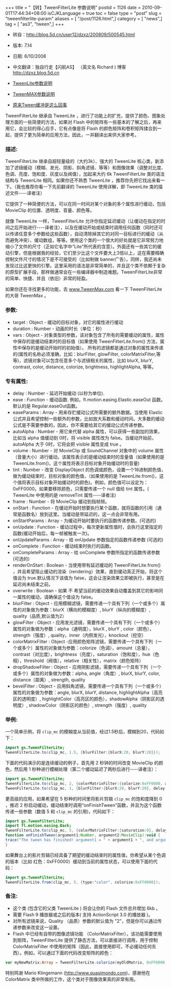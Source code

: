 +++
title = "【转】TweenFilterLite 参数说明"
postid = 1126
date = 2010-09-01T17:44:34+08:00
isCJKLanguage = true
toc = false
type = "post"
slug = "tweenfilterlite-param"
aliases = [ "/post/1126.html",]
category = [ "news",]
tag = [ "as3", "tween",]
+++


- 转自：<http://blog.5d.cn/user12/dzxz/200809/500545.html>  
- 版本: 7.14  
- 日期: 6/10/2008  
- 中文翻译：独自行走【闪航AS】 （英文名 Richard ) 博客 http://dzxz.blog.5d.cn  

- [TweenLite参数说明](https://blog.zengrong.net/post/1109.html)
- [TweenMAX参数说明](https://blog.zengrong.net/post/1125.html)  
- [原来Tween缓冲是这么回事](https://blog.zengrong.net/post/1151.html)

TweenFilterLite 继承自 TweenLite ，进行了功能上的扩充，提供了颜色、图象处理方面的一些简便的方法，如果对 Flash 中的矩阵有一些基本的了解之后，再来用它，会比较的得心应手，它有点像是将 Flash 的颜色矩阵和卷积矩阵揉合到一起，提供了更为简单的应用方法，因此，一并翻译出来供大家参考。  
<!--more-->

### 描述:

TweenFilterLite 继承自超轻量级的（大约3k）、强大的 TweenLite 核心类，新添加了滤镜缓动（模糊、发光、阴影、斜角滤镜、等等）和图像效果（调整对比度、色调、亮度、饱和度、灰度以及阀值），加起来大约 6k TweenFilterLite 类的语法结构与 TweenLite 相同。如果你还不熟悉 TweenLite ，推荐你先把它找出来看一下。（我也推荐你看一下先前翻译的 TweenLite 使用详解，即 TweenLite 类的描述文件----译者注）  

它提供了一种简便的方法，可以在同一时间对某个对象的多个属性进行缓动，包括 MovieClip 的位置、透明度、音量、颜色等。  

就像 TweenLite 一样，TweenFilterLite 允许你指定延迟缓动（让缓动在指定的时间之后开始进行----译者注），以及在缓动开始或结束时调用任何函数（同时还可以传递任意多个参数给这些函数），自动清除掉其它的对同一目标进行的缓动（从而避免冲突）、缓动数组，等等。使用这个类的一个很大的好处就是它非常努力地缩小了文件的尺寸（正如它名字中“Lite”所代表的含意）。外面还有一些其它的缓动引擎，但是根据我的经验，它们至少比这个文件要大上3倍以上，这在需要精确控制文件尺寸的情况下是不可接受的（比如制做 banner广告）。同样，我还尚未发现过比这更快的引擎。这里采用的语法是非常简单的，并且这个类不依赖于复杂的原型扩展手段，那样做通常会在一些编译器中制造难题。TweenFilterLite非常的简单、快捷、并且（依旧）非常的轻盈。  

如果你还在寻找更多的功能，去 www.TweenMax.com 看一下 TweenFilterLite 的大哥 TweenMax 。

### 参数:

-   target : Object - 缓动的目标对象，对它的属性进行缓动
-   duration : Number - 动画的时长（单位：秒）
-   vars : Object - 对象类型的参数，该对象包含了所有的需要缓动的属性，属性中保存的是缓动结束时的目标值（如果使用 TweenFilterLite.from() 方法，属性中保存的是缓动开始时的初始值）。 所有的滤镜都是通过对象的属性来传递的(属性的名称必须准确，比如：blurFilter, glowFilter, colorMatrixFilter,等等)，滤镜对象可以包含任意多个与滤镜相关的属性，比如 blurX, blurY, contrast, color, distance, colorize, brightness, highlightAlpha, 等等。

### 专有属性:

-   delay : Number - 延迟开始缓动 (以秒为单位).
-   ease : Function - 缓动函数. 例如，fl.motion.easing.Elastic.easeOut 函数。默认的是 Regular.easeOut函数。
-   easeParams : Array - 用来存贮缓动公式所需要的额外数据。当使用 Elastic 公式并且希望控制一些额外的参数，比如放大系数和缓动时间。大多数的缓动公式是不需要参数的，因此，你不需要给其它的缓动公式传递参数。
-   autoAlpha : Number - 用它来代替 alpha 属性，可以获得一些副加的效果，比如当 alpha 值缓动到 0时，将 visible 属性改为 false。当缓动开始前，autoAlpha 大于 0时，它将会把 visible 属性变成 true 。
-   volume : Number - 对 MovieClip 或 SoundChannel 对象中的 volume 属性（音量大小）进行缓动。该属性表示的是缓动结束时的音量值（如果使用的是 TweenLite.from()，这个属性将表示目标对象开始缓动时的音量)
-   tint : Number - 改变 DisplayObject 的色调或颜色，设置一个16进制颜色值，做为缓动结束时，目标对象的颜色值，（如果使用的是 TweenLite.from()，这个值将表示目标对象开始缓动时的颜色)。例如，颜色值可以设定为： 0xFF0000。如果要移除颜色，只需要传递一个 null 值给 tint 属性。( TweenLite 中使用的是 removeTint 属性----译者注)
-   frame : Number - 将 MovieClip 缓动到指帧频。
-   onStart : Function - 在缓动开始时想要执行某个函数，就将函数的引用（通常是函数名）放到这里。当缓动是带延迟的，这一点会非常有用。
-   onStartParams : Array - 为缓动开始时要执行的函数传递参数。(可选的)
-   onUpdate : Function - 缓动过程中，每次更新属性值时，会执行这里指定的函数(缓动开始后，每一帧被触发一次)。
-   onUpdateParams : Array - 给 onUpdate 参数指定的函数传递参数 (可选的)
-   onComplete : Function - 缓动结束时执行的函数。
-   onCompleteParams : Array - 给 onComplete 参数所指定的函数传递参数(可选的)
-   renderOnStart : Boolean - 当使用带有延迟缓动的 TweenFilterLite.from() ，并且希望阻止缓动的渲染（rendering）效果，直到缓动真正开始，将这个值设为 true.默认情况下该值为 false，这会让渲染效果立即被执行，甚至是在延迟尚未结束之前。
-   overwrite : Boolean - 如果 不 希望当前的缓动效果自动覆盖到其它的影响同一属性的缓动，请确保这个值设为 false。
-   blurFilter : Object - 应用模糊滤镜，需要传递一个具有下列（一个或多个）属性的对象做为参数：blurX（横向的模糊度）, blurY（纵向的模糊度）, quality（品质,默认值为2）
-   glowFilter : Object - 应用发光滤镜，需要传递一个具有下列（一个或多个）属性的对象做为参数：alpha（通明度），blurX , blurY , color（颜色），strength（强度）, quality，inner（内侧发光），knockout（挖空）
-   colorMatrixFilter :
    Object -应用颜色矩阵滤镜，需要传递一个具有下列（一个或多个）属性的对象做为参数：colorize（色调），amount（总量），contrast（对比度），brightness（亮度），saturation（饱和度），hue（色相），threshold（阀值），relative（相关性），matrix（颜色矩阵）
-   dropShadowFilter : Object - 应用阴影滤镜，需要传递一个具有下列（一个或多个）属性的对象做为参数：alpha, angle（角度）, blurX, blurY, color, distance（距离）, strength, quality
-   bevelFilter : Object - 应用斜角滤镜，需要传递一个具有下列（一个或多个）属性的对象做为参数：angle, blurX, blurY, distance, highlightAlpha（高亮区的透明度）, highlightColor（高亮区的颜色），shadowAlpha（阴影区的透明度）, shadowColor（阴影区的颜色）, strength（强度）, quality

### 举例:

一个简单示例，将 `clip_mc` 的模糊度从当前值，经过1.5秒后，模糊到20，代码如下：

``` actionscript
import gs.TweenFilterLite;
TweenFilterLite.to(clip_mc, 1.5, {blurFilter:{blurX:20, blurY:20}});
```

下面的代码演示的是连续缓动的例子，首先用 2 秒钟的时间改变 MovieClip 的颜色，然后用 1 秒种进行模糊处理（第二个缓动延迟了两秒后进行----译者注）：

``` actionscript
import gs.TweenFilterLite;
TweenFilterLite.to(clip_mc, 2, {colorMatrixFilter:{colorize:0xFF0000, amount:1}});
TweenFilterLite.to(clip_mc, 1, {blurFilter:{blurX:20, blurY:20}, delay:2, overwrite:false});
```

更高级的应用，如果希望在 5 秒种的时间里将影片剪辑 `clip_mc` 的饱和度降到 0 ，推迟 2 秒启动缓动，缓动结束时调用“onFinishTween”函数，并且为这个函数传递一些参数（数值 5 和 `clip_mc` 的引用)，代码如下：

``` actionscript
import gs.TweenFilterLite;
import fl.motion.easing.Back;
TweenFilterLite.to(clip_mc, 5, {colorMatrixFilter:{saturation:0}, delay:2, onComplete:onFinishTween, onCompleteParams:[5, clip_mc]});
function onFinishTween(argument1:Number, argument2:MovieClip):void {
trace("The tween has finished! argument1 = " + argument1 + ", and argument2 = " + argument2);
}
```

如果舞台上的影片剪辑已经具备了期望的缓动结束时的属性值，你希望从某个色调的版本（比如 红色：0xFF0000）缓动到当前的属性状态，可以使用下面的代码：

``` actionscript
import gs.TweenFilterLite;
TweenFilterLite.from(clip_mc, 5, {type:"color", colorize:0xFF0000});
```

### 备注:

- 这个类 (包含它的父类 TweenLite ) 将会让你的 Flash 文件总共增加 6kb 。
- 需要 Flash 9 播放器或之后的版本( 支持 ActionScript 3.0 的播放器 )。
- 对所有滤镜来说，Quality （品质）参数的默认值为 "2"，但是你可以通过传递参数来改变这一设置。
- Flash 中已经有自带的图像滤镜功能 （ColorMatrixFilter），该功能需要使用到矩阵，TweenFilterLite 提供了静态方法，可以直接进行调用，用于控制 ColorMatrixFilter 中使用的矩阵（因此，直接使用即可，不必缓动任何东西）。例如，可以通过下面的代码改变矩阵的颜色：

``` actionscript
var myNewMatrix:Array = TweenFilterLite.colorize(myOldMatrix, 0xFF0000, 1);
```

特别鸣谢 Mario Klingemann (http://www.quasimondo.com)，感谢他在 ColorMatrix 类中所做的工作，这个类对于图像效果真的非常有用。

